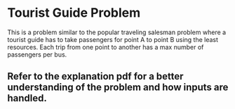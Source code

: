 # Tourist Guide Problem

This is a problem similar to the popular traveling salesman problem where a tourist guide has to take passengers for point A to point B using the least resources. Each trip from one point to another has a max number of passengers per bus.

## Refer to the explanation pdf for a better understanding of the problem and how inputs are handled.
